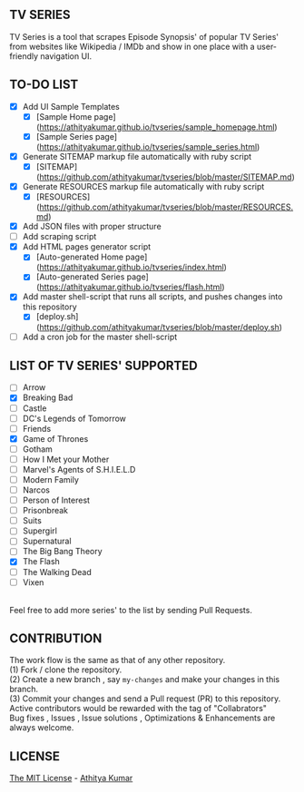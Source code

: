 TV SERIES
---------
TV Series is a tool that scrapes Episode Synopsis' of popular TV Series' from websites like Wikipedia / IMDb and show in one place with a user-friendly navigation UI.

TO-DO LIST
----------
- [x] Add UI Sample Templates
    - [x] [Sample Home page] (https://athityakumar.github.io/tvseries/sample_homepage.html)
    - [x] [Sample Series page] (https://athityakumar.github.io/tvseries/sample_series.html) 
- [x] Generate SITEMAP markup file automatically with ruby script
    - [x] [SITEMAP] (https://github.com/athityakumar/tvseries/blob/master/SITEMAP.md)
- [x] Generate RESOURCES markup file automatically with ruby script
    - [x] [RESOURCES] (https://github.com/athityakumar/tvseries/blob/master/RESOURCES.md)
- [x] Add JSON files with proper structure
- [ ] Add scraping script
- [x] Add HTML pages generator script
    - [x] [Auto-generated Home page] (https://athityakumar.github.io/tvseries/index.html)
    - [x] [Auto-generated Series page] (https://athityakumar.github.io/tvseries/flash.html) 
- [x] Add master shell-script that runs all scripts, and pushes changes into this repository
    - [x] [deploy.sh] (https://github.com/athityakumar/tvseries/blob/master/deploy.sh)
- [ ] Add a cron job for the master shell-script

LIST OF TV SERIES' SUPPORTED 
----------------------------
- [ ] Arrow
- [x] Breaking Bad
- [ ] Castle
- [ ] DC's Legends of Tomorrow
- [ ] Friends
- [x] Game of Thrones
- [ ] Gotham
- [ ] How I Met your Mother
- [ ] Marvel's Agents of S.H.I.E.L.D
- [ ] Modern Family
- [ ] Narcos
- [ ] Person of Interest
- [ ] Prisonbreak
- [ ] Suits
- [ ] Supergirl
- [ ] Supernatural
- [ ] The Big Bang Theory
- [x] The Flash
- [ ] The Walking Dead
- [ ] Vixen

<br>Feel free to add more series' to the list by sending Pull Requests.


CONTRIBUTION
------------
The work flow is the same as that of any other repository. 
<br> (1) Fork / clone the repository.
<br> (2) Create a new branch , say `my-changes` and make your changes in this branch.
<br> (3) Commit your changes and send a Pull request (PR) to this repository.
<br> Active contributors would be rewarded with the tag of "Collabrators"
<br> Bug fixes , Issues , Issue solutions , Optimizations & Enhancements are always welcome.

LICENSE
-------
[The MIT License](https://github.com/athityakumar/tvseries/blob/master/LICENSE.md) - [Athitya Kumar](http://github.com/athityakumar) 
